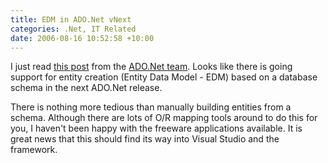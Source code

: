 ```yaml
---
title: EDM in ADO.Net vNext
categories: .Net, IT Related
date: 2006-08-16 10:52:58 +10:00
---
```


I just read [this post][0] from the [ADO.Net team][1]. Looks like there is going support for entity creation (Entity Data Model - EDM) based on a database schema in the next ADO.Net release. 

There is nothing more tedious than manually building entities from a schema. Although there are lots of O/R mapping tools around to do this for you, I haven't been happy with the freeware applications available. It is great news that this should find its way into Visual Studio and the framework.

[0]: http://blogs.msdn.com/adonet/archive/2006/08/15/701499.aspx
[1]: http://blogs.msdn.com/adonet/
